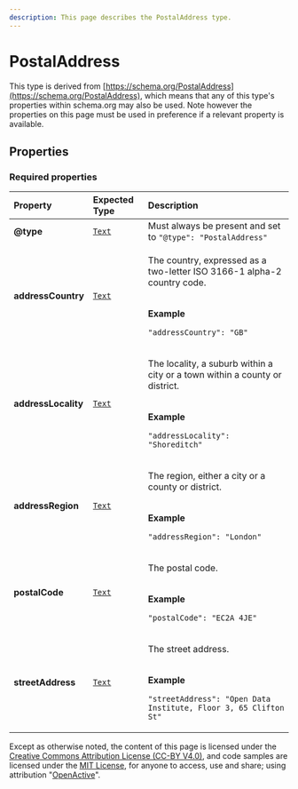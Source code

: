 ```yaml
---
description: This page describes the PostalAddress type.
---
```


# PostalAddress

This type is derived from [https://schema.org/PostalAddress](https://schema.org/PostalAddress), which means that any of this type's properties within schema.org may also be used. Note however the properties on this page must be used in preference if a relevant property is available.

## **Properties**

### **Required properties**

<table>
  <thead>
    <tr>
      <th style="text-align:left">Property</th>
      <th style="text-align:left">Expected Type</th>
      <th style="text-align:left">Description</th>
    </tr>
  </thead>
  <tbody>
    <tr>
      <td style="text-align:left"><b>@type</b>
      </td>
      <td style="text-align:left"> <a href="https://schema.org/Text"><code>Text</code></a>
      </td>
      <td style="text-align:left">Must always be present and set to <code>&quot;@type&quot;: &quot;PostalAddress&quot;</code>
      </td>
    </tr>
    <tr>
      <td style="text-align:left"><b>addressCountry</b>
      </td>
      <td style="text-align:left"> <a href="https://schema.org/Text"><code>Text</code></a>
      </td>
      <td style="text-align:left">
        <p>The country, expressed as a two-letter ISO 3166-1 alpha-2 country code.</p>
        <p>
          <br /><b>Example</b>
        </p>
        <p><code>&quot;addressCountry&quot;: &quot;GB&quot;</code>
        </p>
      </td>
    </tr>
    <tr>
      <td style="text-align:left"><b>addressLocality</b>
      </td>
      <td style="text-align:left"> <a href="https://schema.org/Text"><code>Text</code></a>
      </td>
      <td style="text-align:left">
        <p>The locality, a suburb within a city or a town within a county or district.</p>
        <p>
          <br /><b>Example</b>
        </p>
        <p><code>&quot;addressLocality&quot;: &quot;Shoreditch&quot;</code>
        </p>
      </td>
    </tr>
    <tr>
      <td style="text-align:left"><b>addressRegion</b>
      </td>
      <td style="text-align:left"> <a href="https://schema.org/Text"><code>Text</code></a>
      </td>
      <td style="text-align:left">
        <p>The region, either a city or a county or district.</p>
        <p>
          <br /><b>Example</b>
        </p>
        <p><code>&quot;addressRegion&quot;: &quot;London&quot;</code>
        </p>
      </td>
    </tr>
    <tr>
      <td style="text-align:left"><b>postalCode</b>
      </td>
      <td style="text-align:left"> <a href="https://schema.org/Text"><code>Text</code></a>
      </td>
      <td style="text-align:left">
        <p>The postal code.</p>
        <p>
          <br /><b>Example</b>
        </p>
        <p><code>&quot;postalCode&quot;: &quot;EC2A 4JE&quot;</code>
        </p>
      </td>
    </tr>
    <tr>
      <td style="text-align:left"><b>streetAddress</b>
      </td>
      <td style="text-align:left"> <a href="https://schema.org/Text"><code>Text</code></a>
      </td>
      <td style="text-align:left">
        <p>The street address.</p>
        <p>
          <br /><b>Example</b>
        </p>
        <p><code>&quot;streetAddress&quot;: &quot;Open Data Institute, Floor 3, 65 Clifton St&quot;</code>
        </p>
      </td>
    </tr>
  </tbody>
</table>

Except as otherwise noted, the content of this page is licensed under the [Creative Commons Attribution License \(CC-BY V4.0\)](https://creativecommons.org/licenses/by/4.0/), and code samples are licensed under the [MIT License](https://opensource.org/licenses/MIT), for anyone to access, use and share; using attribution "[OpenActive](https://www.openactive.io/)".

